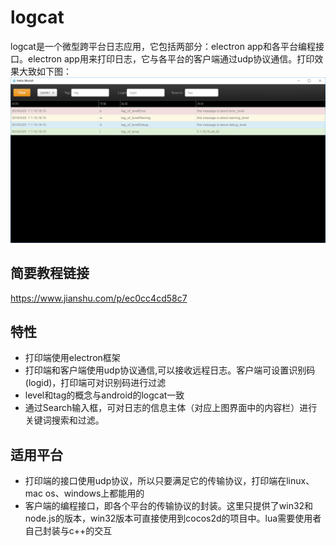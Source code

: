 # logcat  
logcat是一个微型跨平台日志应用，它包括两部分：electron app和各平台编程接口。electron app用来打印日志，它与各平台的客户端通过udp协议通信。打印效果大致如下图：   
![image](https://github.com/limall/logcat/raw/master/forReadme/image1.png) 

简要教程链接
-------
https://www.jianshu.com/p/ec0cc4cd58c7  

特性
----
* 打印端使用electron框架  
* 打印端和客户端使用udp协议通信,可以接收远程日志。客户端可设置识别码(logid)，打印端可对识别码进行过滤 
* level和tag的概念与android的logcat一致  
* 通过Search输入框，可对日志的信息主体（对应上图界面中的内容栏）进行关键词搜索和过滤。  

适用平台
-------
* 打印端的接口使用udp协议，所以只要满足它的传输协议，打印端在linux、mac os、windows上都能用的
* 客户端的编程接口，即各个平台的传输协议的封装。这里只提供了win32和node.js的版本，win32版本可直接使用到cocos2d的项目中。lua需要使用者自己封装与c++的交互

